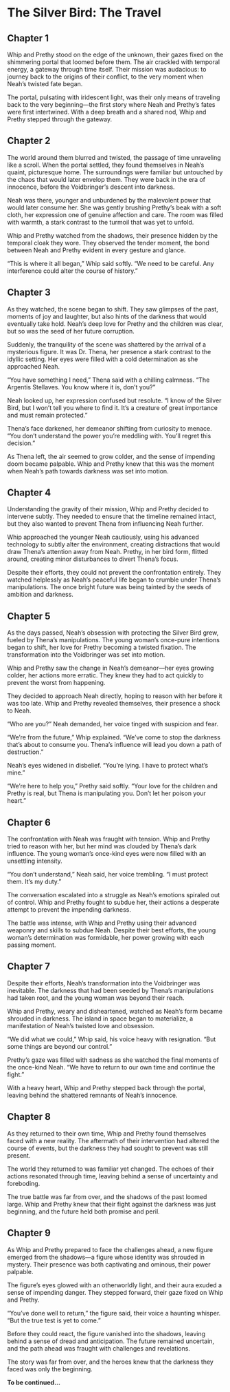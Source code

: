 # The Silver Bird: The Travel

## Chapter 1

Whip and Prethy stood on the edge of the unknown, their gazes fixed on the shimmering portal that loomed before them. The air crackled with temporal energy, a gateway through time itself. Their mission was audacious: to journey back to the origins of their conflict, to the very moment when Neah’s twisted fate began.

The portal, pulsating with iridescent light, was their only means of traveling back to the very beginning—the first story where Neah and Prethy’s fates were first intertwined. With a deep breath and a shared nod, Whip and Prethy stepped through the gateway.

## Chapter 2

The world around them blurred and twisted, the passage of time unraveling like a scroll. When the portal settled, they found themselves in Neah’s quaint, picturesque home. The surroundings were familiar but untouched by the chaos that would later envelop them. They were back in the era of innocence, before the Voidbringer’s descent into darkness.

Neah was there, younger and unburdened by the malevolent power that would later consume her. She was gently brushing Prethy’s beak with a soft cloth, her expression one of genuine affection and care. The room was filled with warmth, a stark contrast to the turmoil that was yet to unfold.

Whip and Prethy watched from the shadows, their presence hidden by the temporal cloak they wore. They observed the tender moment, the bond between Neah and Prethy evident in every gesture and glance.

“This is where it all began,” Whip said softly. “We need to be careful. Any interference could alter the course of history.”

## Chapter 3

As they watched, the scene began to shift. They saw glimpses of the past, moments of joy and laughter, but also hints of the darkness that would eventually take hold. Neah’s deep love for Prethy and the children was clear, but so was the seed of her future corruption.

Suddenly, the tranquility of the scene was shattered by the arrival of a mysterious figure. It was Dr. Thena, her presence a stark contrast to the idyllic setting. Her eyes were filled with a cold determination as she approached Neah.

“You have something I need,” Thena said with a chilling calmness. “The Argentis Stellaves. You know where it is, don’t you?”

Neah looked up, her expression confused but resolute. “I know of the Silver Bird, but I won’t tell you where to find it. It’s a creature of great importance and must remain protected.”

Thena’s face darkened, her demeanor shifting from curiosity to menace. “You don’t understand the power you’re meddling with. You’ll regret this decision.”

As Thena left, the air seemed to grow colder, and the sense of impending doom became palpable. Whip and Prethy knew that this was the moment when Neah’s path towards darkness was set into motion.

## Chapter 4

Understanding the gravity of their mission, Whip and Prethy decided to intervene subtly. They needed to ensure that the timeline remained intact, but they also wanted to prevent Thena from influencing Neah further.

Whip approached the younger Neah cautiously, using his advanced technology to subtly alter the environment, creating distractions that would draw Thena’s attention away from Neah. Prethy, in her bird form, flitted around, creating minor disturbances to divert Thena’s focus.

Despite their efforts, they could not prevent the confrontation entirely. They watched helplessly as Neah’s peaceful life began to crumble under Thena’s manipulations. The once bright future was being tainted by the seeds of ambition and darkness.

## Chapter 5

As the days passed, Neah’s obsession with protecting the Silver Bird grew, fueled by Thena’s manipulations. The young woman’s once-pure intentions began to shift, her love for Prethy becoming a twisted fixation. The transformation into the Voidbringer was set into motion.

Whip and Prethy saw the change in Neah’s demeanor—her eyes growing colder, her actions more erratic. They knew they had to act quickly to prevent the worst from happening.

They decided to approach Neah directly, hoping to reason with her before it was too late. Whip and Prethy revealed themselves, their presence a shock to Neah.

“Who are you?” Neah demanded, her voice tinged with suspicion and fear.

“We’re from the future,” Whip explained. “We’ve come to stop the darkness that’s about to consume you. Thena’s influence will lead you down a path of destruction.”

Neah’s eyes widened in disbelief. “You’re lying. I have to protect what’s mine.”

“We’re here to help you,” Prethy said softly. “Your love for the children and Prethy is real, but Thena is manipulating you. Don’t let her poison your heart.”

## Chapter 6

The confrontation with Neah was fraught with tension. Whip and Prethy tried to reason with her, but her mind was clouded by Thena’s dark influence. The young woman’s once-kind eyes were now filled with an unsettling intensity.

“You don’t understand,” Neah said, her voice trembling. “I must protect them. It’s my duty.”

The conversation escalated into a struggle as Neah’s emotions spiraled out of control. Whip and Prethy fought to subdue her, their actions a desperate attempt to prevent the impending darkness.

The battle was intense, with Whip and Prethy using their advanced weaponry and skills to subdue Neah. Despite their best efforts, the young woman’s determination was formidable, her power growing with each passing moment.

## Chapter 7

Despite their efforts, Neah’s transformation into the Voidbringer was inevitable. The darkness that had been seeded by Thena’s manipulations had taken root, and the young woman was beyond their reach.

Whip and Prethy, weary and disheartened, watched as Neah’s form became shrouded in darkness. The island in space began to materialize, a manifestation of Neah’s twisted love and obsession.

“We did what we could,” Whip said, his voice heavy with resignation. “But some things are beyond our control.”

Prethy’s gaze was filled with sadness as she watched the final moments of the once-kind Neah. “We have to return to our own time and continue the fight.”

With a heavy heart, Whip and Prethy stepped back through the portal, leaving behind the shattered remnants of Neah’s innocence.

## Chapter 8

As they returned to their own time, Whip and Prethy found themselves faced with a new reality. The aftermath of their intervention had altered the course of events, but the darkness they had sought to prevent was still present.

The world they returned to was familiar yet changed. The echoes of their actions resonated through time, leaving behind a sense of uncertainty and foreboding.

The true battle was far from over, and the shadows of the past loomed large. Whip and Prethy knew that their fight against the darkness was just beginning, and the future held both promise and peril.

## Chapter 9

As Whip and Prethy prepared to face the challenges ahead, a new figure emerged from the shadows—a figure whose identity was shrouded in mystery. Their presence was both captivating and ominous, their power palpable.

The figure’s eyes glowed with an otherworldly light, and their aura exuded a sense of impending danger. They stepped forward, their gaze fixed on Whip and Prethy.

“You’ve done well to return,” the figure said, their voice a haunting whisper. “But the true test is yet to come.”

Before they could react, the figure vanished into the shadows, leaving behind a sense of dread and anticipation. The future remained uncertain, and the path ahead was fraught with challenges and revelations.

The story was far from over, and the heroes knew that the darkness they faced was only the beginning.

**To be continued…**
